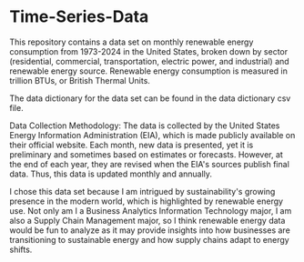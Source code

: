 # Time-Series-Data
This repository contains a data set on monthly renewable energy consumption from 1973-2024 in the United States, broken down by sector (residential, commercial, transportation, electric power, and industrial) and renewable energy source. Renewable energy consumption is measured in trillion BTUs, or British Thermal Units.

The data dictionary for the data set can be found in the data dictionary csv file.

Data Collection Methodology: The data is collected by the United States Energy Information Administration (EIA), which is made publicly available on their official website. Each month, new data is presented, yet it is preliminary and sometimes based on estimates or forecasts. However, at the end of each year, they are revised when the EIA's sources publish final data. Thus, this data is updated monthly and annually.

I chose this data set because I am intrigued by sustainability's growing presence in the modern world, which is highlighted by renewable energy use. Not only am I a Business Analytics Information Technology major, I am also a Supply Chain Management major, so I think renewable energy data would be fun to analyze as it may provide insights into how businesses are transitioning to sustainable energy and how supply chains adapt to energy shifts. 
